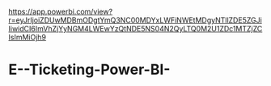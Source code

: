 https://app.powerbi.com/view?r=eyJrIjoiZDUwMDBmODgtYmQ3NC00MDYxLWFiNWEtMDgyNTllZDE5ZGJiIiwidCI6ImVhZjYyNGM4LWEwYzQtNDE5NS04N2QyLTQ0M2U1ZDc1MTZjZCIsImMiOjh9 

# E--Ticketing-Power-BI-
